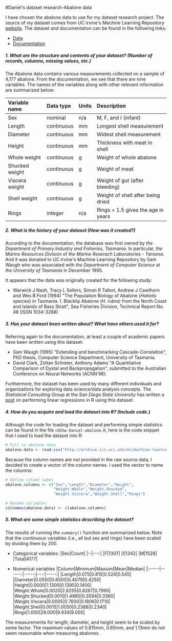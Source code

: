 #Daniel's dataset research-Abalone data


I have chosen the abalone data to use for my dataset research project. The source of my dataset comes from UC Irvine's Machine Learning Repository [website](http://archive.ics.uci.edu/ml/datasets/Abalone?pagewanted=all).
The dataset and documentation can be found in the following links:
* [Data](http://archive.ics.uci.edu/ml/machine-learning-databases/abalone/abalone.data)
* [Documentation](http://archive.ics.uci.edu/ml/machine-learning-databases/abalone/abalone.names)


##### 1. What are the structure and contents of your dataset? (Number of records, columns, missing values, etc.)

The Abalone data contains various measurements collected on a sample of 4,177 abalone. From the documentation, we see that there are nine variables. The names of the variables along with other relevant information are summarized below:

|Variable name|Data type|Units|Description|
|:------------|:--------|:----|:----------|
|Sex|nominal|n/a|M, F, and I (infant)|
|Length|continuous|mm|Longest shell measurement|
|Diameter|continuous|mm|Widest shell measurement|
|Height|continuous|mm|Thickness with meat in shell|
|Whole weight|continuous|g|Weight of whole abalone|
|Shucked weight|continuous|g|Weight of meat|
|Viscera weight|continuous|g|Weight of gut (after bleeding)|
|Shell weight|continuous|g|Weight of shell after being dried|
|Rings|integer|n/a|Rings + 1.5 gives the age in years|  


##### 2. What is the history of your dataset (How was it created?)

According to the documentation, the database was first owned by *the Department of Primary Industry and Fisheries, Tasmania*. In particular, *the Marine Resources Division* of *the Marine Reserach Laboratories - Taroona*. And it was donated to UC Irvine's Machine Learning Repository by Sam Waugh who was associated with *the Department of Computer Science* at *the University of Tasmania* in December 1995.

It appears that the data was originally created for the following study:
* Warwick J Nash, Tracy L Sellers, Simon R Talbot, Andrew J Cawthorn and Wes B Ford (1994) "The Population Biology of Abalone (_Haliotis_ species) in Tasmania. I. Blacklip Abalone (_H._ _rubra_) from the North Coast and Islands of Bass Strait", Sea Fisheries Division, Technical Report No. 48 (ISSN 1034-3288)


##### 3. Has your dataset been written about? What have others used it for?

Referring again to the documentation, at least a couple of academic papers have been written using this dataset:
* Sam Waugh (1995) "Extending and benchmarking Cascade-Correlation", PhD thesis, Computer Science Department, University of Tasmania.
* David Clark, Zoltan Schreter, Anthony Adams "A Quantitative Comparison of Dystal and Backpropagation", submitted to the Australian Conference on Neural Networks (ACNN'96).

Furthermore, the dataset has been used by many different individuals and organizations for exploring data science/data analysis concepts. The *Statistical Consulting Group* at the *San Diego State University* has written a [post](http://scg.sdsu.edu/linear-regression-in-r-abalone-dataset/) on performing linear regressions in R using this dataset.


##### 4. How do you acquire and load the dataset into R? (Include code.)

Although the code for loading the dataset and performing simple statistics can be found in the file `c02hw-Daniel-abalone.R`, here is the code snippet that I used to load the dataset into R:

```R
# Pull in abalone data
abalone.data <- read.csv("http://archive.ics.uci.edu/ml/machine-learning-databases/abalone/abalone.data", header=F)
```

Because the column names are not provided in the raw source data, I decided to create a vector of the column names. I used the vector to name the columns:

```R
# Define column names
abalone.columns <- c("Sex","Length","Diameter","Height",
                     "Weight.Whole","Weight.Shucked",
                     "Weight.Viscera","Weight.Shell","Rings")

# Rename variables
colnames(abalone.data) <- c(abalone.columns)
```


##### 5. What are some simple statistics describing the dataset?

The results of running the `summary()` function are summarized below. Note that the continuous variables (i.e., all but sex and rings) have been scaled by dividing them by 200.

* Categorical variables:
|Sex|Count|
|:-|---:|
|F|1307|
|I|1342|
|M|1528|
|Total|4177|

* Numerical variables
|Column|Minimum|Maxium|Mean|Median|
|:-----|------:|-----:|---:|-----:|
|Length|0.075|0.815|0.524|0.545|
|Diameter|0.0550|0.6500|0.4079|0.4250|
|Height|0.0000|1.1300|0.1395|0.1400|
|Weight.Whole|0.0020|2.8255|0.8287|0.7995|
|Weight.Shucked|0.0010|1.4880|0.3594|0.3360|
|Weight.Viscera|0.0005|0.7600|0.1806|0.1710|
|Weight.Shell|0.0015|1.0050|0.2388|0.2340|
|Rings|1.000|29.000|9.934|9.000|

The measurements for length, diameter, and height seem to be scaled by some factor. The maximum values of 0.815mm, 0.65mm, and 1.13mm do not seem reasonable when measuring abalones.



